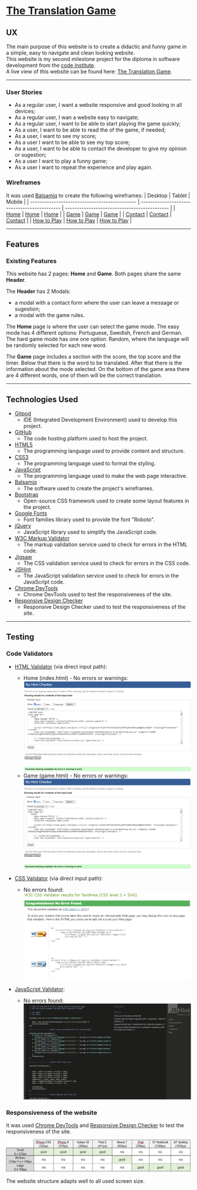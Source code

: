 # [The Translation Game](https://ruioliveira83.github.io/MP2_Translation-Game)

## UX
The main purpose of this website is to create a didactic and funny game in a simple, easy to navigate and clean looking website.  
This website is my second milestone project for the diploma in software development from the [code institute](https://codeinstitute.net).  
A live view of this website can be found here: [The Translation Game](https://ruioliveira83.github.io/MP2_Translation-Game).

---
### User Stories
* As a regular user, I want a website responsive and good looking in all devices;
* As a regular user, I wan a website easy to navigate;
* As a regular user, I want to be able to start playing the game quickly;
* As a user, I want to be able to read the of the game, if needed;
* As a user, I want to see my score;
* As a user I want to be able to see my top score;
* As a user, I want to be able to contact the developer to give my opinion or sugestion;
* As a user I want to play a funny game;
* As a user I want to repeat the experience and play again.

### Wireframes
It was used [Balsamiq](https://balsamiq.com/) to create the following wireframes:
| Desktop                                       | Tablet                                       | Mobile                                       |
| --------------------------------------------- | -------------------------------------------- | -------------------------------------------- |
| [Home](wireframes/home-desktop.png)           | [Home](wireframes/home-tablet.png)           | [Home](wireframes/home-mobile.png)           |
| [Game](wireframes/game-desktop.png)           | [Game](wireframes/game-tablet.png)           | [Game](wireframes/game-mobile.png)           |
| [Contact](wireframes/contact-desktop.png)     | [Contact](wireframes/contact-tablet.png)     | [Contact](wireframes/contact-mobile.png)     |
| [How to Play](wireframes/howTo-desktop.png)   | [How to Play](wireframes/howTo-tablet.png)   | [How to Play](wireframes/howTo-mobile.png)   |

---
## Features
### Existing Features
This website has 2 pages: **Home** and **Game**. Both pages share the same **Header**.

The **Header** has 2 Modals:
- a modal with a contact form where the user can leave a message or sugestion;
- a modal with the game rules.


The **Home** page is where the user can select the game mode.
The easy mode has 4 different options: Portuguese, Swedish, French and German.
The hard game mode has one one option: Random, where the language will be randomly selected for each new word.

The **Game** page includes a section with the score, the top score and the timer. Below that there is the word to be translated.
After that there is the information about the mode selected. On the bottom of the game area there are 4 different words, one of 
them will be the correct translation. 


---
## Technologies Used
- [Gitpod](https://gitpod.io/)
  - IDE (Integrated Development Environment) used to develop this project.
- [GitHub](https://github.com/)
  - The code hosting platform used to host the project.
- [HTML5](https://en.wikipedia.org/wiki/HTML5)
  - The programming language used to provide content and structure.
- [CSS3](https://en.wikipedia.org/wiki/CSS)
  - The programming language used to format the styling.
- [JavaScript](https://en.wikipedia.org/wiki/JavaScript)
  - The programming language used to make the web page interactive.
- [Balsamiq](https://balsamiq.com/)
  - The software used to create the project's wireframes.
- [Bootstrap](https://getbootstrap.com/)
  - Open-source CSS framework used to create some layout features in the project.
- [Google Fonts ](https://fonts.google.com/)
  - Font families library used to provide the font "Roboto".
- [jQuery](https://en.wikipedia.org/wiki/JQuery)
  - JavaScript library used to simplify the JavaScript code.
- [W3C Markup Validator](https://validator.w3.org/)
  - The markup validation service used to check for errors in the HTML code.
- [Jigsaw](https://jigsaw.w3.org/css-validator)
  - The CSS validation service used to check for errors in the CSS code.
- [JSHint](https://jshint.com/)
  - The JavaScript validation service used to check for errors in the JavaScript code.
- [Chrome DevTools](https://developers.google.com/web/tools/chrome-devtools)
  - Chrome DevTools used to test the responsiveness of the site.
- [Responsive Design Checker](https://www.responsivedesignchecker.com/)
  - Responsive Design Checker used to test the responsiveness of the site.

---
## Testing
### Code Validators
- [HTML Validator](https://validator.w3.org/#validate_by_input) (via direct input path):
  - Home (index.html) - No errors or warnings:
  ![Home Page HTML Validator](readme-images/val-html-index.png)
  - Game (game.html) - No errors or warnings:
  ![Portfolio Page HTML Validator](readme-images/val-html-game.png)
  
- [CSS Validator](https://jigsaw.w3.org/css-validator/#validate_by_input) (via direct input path):
  - No errors found:
![CSS validator](readme-images/val-css.png)

- [JavaScript Validator](https://jshint.com/):
  - No errors found:
![JavaScript validator](readme-images/val-js.png)

### Responsiveness of the website
It was used [Chrome DevTools](https://developers.google.com/web/tools/chrome-devtools) and
[Responsive Design Checker](https://www.responsivedesignchecker.com/)
 to test the responsiveness of the site.

![Responsiveness](readme-images/responsiveness.png)

The website structure adapts well to all used screen size.
